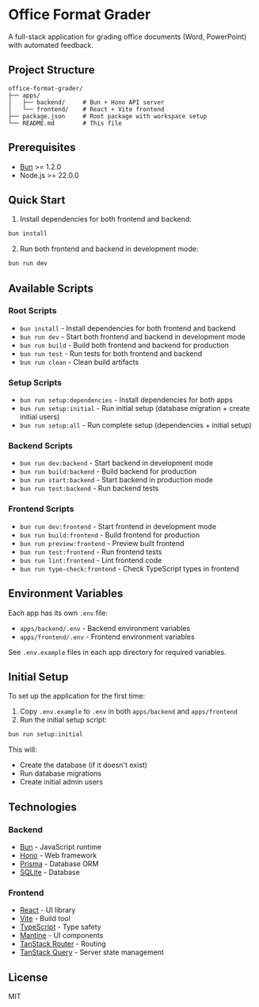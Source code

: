 # Office Format Grader

A full-stack application for grading office documents (Word, PowerPoint) with automated feedback.

## Project Structure

```
office-format-grader/
├── apps/
│   ├── backend/     # Bun + Hono API server
│   └── frontend/    # React + Vite frontend
├── package.json     # Root package with workspace setup
└── README.md        # This file
```

## Prerequisites

- [Bun](https://bun.sh) >= 1.2.0
- Node.js >= 22.0.0

## Quick Start

1. Install dependencies for both frontend and backend:
```bash
bun install
```

2. Run both frontend and backend in development mode:
```bash
bun run dev
```

## Available Scripts

### Root Scripts
- `bun install` - Install dependencies for both frontend and backend
- `bun run dev` - Start both frontend and backend in development mode
- `bun run build` - Build both frontend and backend for production
- `bun run test` - Run tests for both frontend and backend
- `bun run clean` - Clean build artifacts

### Setup Scripts
- `bun run setup:dependencies` - Install dependencies for both apps
- `bun run setup:initial` - Run initial setup (database migration + create initial users)
- `bun run setup:all` - Run complete setup (dependencies + initial setup)

### Backend Scripts
- `bun run dev:backend` - Start backend in development mode
- `bun run build:backend` - Build backend for production
- `bun run start:backend` - Start backend in production mode
- `bun run test:backend` - Run backend tests

### Frontend Scripts
- `bun run dev:frontend` - Start frontend in development mode
- `bun run build:frontend` - Build frontend for production
- `bun run preview:frontend` - Preview built frontend
- `bun run test:frontend` - Run frontend tests
- `bun run lint:frontend` - Lint frontend code
- `bun run type-check:frontend` - Check TypeScript types in frontend

## Environment Variables

Each app has its own `.env` file:
- `apps/backend/.env` - Backend environment variables
- `apps/frontend/.env` - Frontend environment variables

See `.env.example` files in each app directory for required variables.

## Initial Setup

To set up the application for the first time:

1. Copy `.env.example` to `.env` in both `apps/backend` and `apps/frontend`
2. Run the initial setup script:
```bash
bun run setup:initial
```

This will:
- Create the database (if it doesn't exist)
- Run database migrations
- Create initial admin users

## Technologies

### Backend
- [Bun](https://bun.sh) - JavaScript runtime
- [Hono](https://hono.dev) - Web framework
- [Prisma](https://www.prisma.io) - Database ORM
- [SQLite](https://www.sqlite.org) - Database

### Frontend
- [React](https://react.dev) - UI library
- [Vite](https://vitejs.dev) - Build tool
- [TypeScript](https://www.typescriptlang.org) - Type safety
- [Mantine](https://mantine.dev) - UI components
- [TanStack Router](https://tanstack.com/router) - Routing
- [TanStack Query](https://tanstack.com/query) - Server state management

## License

MIT